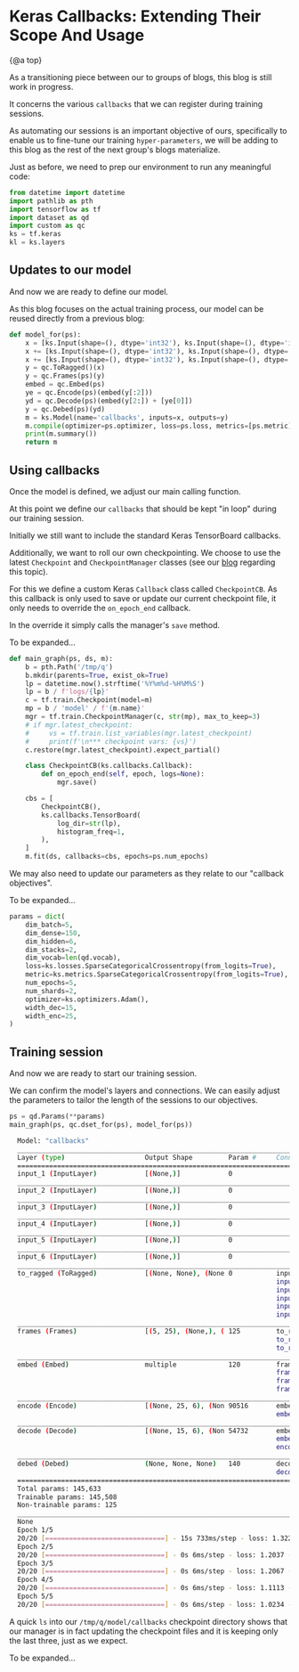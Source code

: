 # Keras Callbacks: Extending Their Scope And Usage

{@a top}

As a transitioning piece between our to groups of blogs, this blog is still work in progress.

It concerns the various `callbacks` that we can register during training sessions.

As automating our sessions is an important objective of ours, specifically to enable us to fine-tune our training `hyper-parameters`, we will be adding to this blog as the rest of the next group's blogs materialize.

Just as before, we need to prep our environment to run any meaningful code:

```python
from datetime import datetime
import pathlib as pth
import tensorflow as tf
import dataset as qd
import custom as qc
ks = tf.keras
kl = ks.layers
```

## Updates to our model

And now we are ready to define our model.

As this blog focuses on the actual training process, our model can be reused directly from a previous blog:

```python
def model_for(ps):
    x = [ks.Input(shape=(), dtype='int32'), ks.Input(shape=(), dtype='int64')]
    x += [ks.Input(shape=(), dtype='int32'), ks.Input(shape=(), dtype='int64')]
    x += [ks.Input(shape=(), dtype='int32'), ks.Input(shape=(), dtype='int64')]
    y = qc.ToRagged()(x)
    y = qc.Frames(ps)(y)
    embed = qc.Embed(ps)
    ye = qc.Encode(ps)(embed(y[:2]))
    yd = qc.Decode(ps)(embed(y[2:]) + [ye[0]])
    y = qc.Debed(ps)(yd)
    m = ks.Model(name='callbacks', inputs=x, outputs=y)
    m.compile(optimizer=ps.optimizer, loss=ps.loss, metrics=[ps.metric])
    print(m.summary())
    return m
```

## Using callbacks

Once the model is defined, we adjust our main calling function.

At this point we define our `callbacks` that should be kept "in loop" during our training session.

Initially we still want to include the standard Keras TensorBoard callbacks.

Additionally, we want to roll our own checkpointing. We choose to use the latest `Checkpoint` and `CheckpointManager` classes (see our [blog](technology/trackable) regarding this topic).

For this we define a custom Keras `Callback` class called `CheckpointCB`. As this callback is only used to save or update our current checkpoint file, it only needs to override the `on_epoch_end` callback.

In the override it simply calls the manager's `save` method.  

To be expanded...

```python
def main_graph(ps, ds, m):
    b = pth.Path('/tmp/q')
    b.mkdir(parents=True, exist_ok=True)
    lp = datetime.now().strftime('%Y%m%d-%H%M%S')
    lp = b / f'logs/{lp}'
    c = tf.train.Checkpoint(model=m)
    mp = b / 'model' / f'{m.name}'
    mgr = tf.train.CheckpointManager(c, str(mp), max_to_keep=3)
    # if mgr.latest_checkpoint:
    #     vs = tf.train.list_variables(mgr.latest_checkpoint)
    #     print(f'\n*** checkpoint vars: {vs}')
    c.restore(mgr.latest_checkpoint).expect_partial()

    class CheckpointCB(ks.callbacks.Callback):
        def on_epoch_end(self, epoch, logs=None):
            mgr.save()

    cbs = [
        CheckpointCB(),
        ks.callbacks.TensorBoard(
            log_dir=str(lp),
            histogram_freq=1,
        ),
    ]
    m.fit(ds, callbacks=cbs, epochs=ps.num_epochs)
```

We may also need to update our parameters as they relate to our "callback objectives".

To be expanded...

```python
params = dict(
    dim_batch=5,
    dim_dense=150,
    dim_hidden=6,
    dim_stacks=2,
    dim_vocab=len(qd.vocab),
    loss=ks.losses.SparseCategoricalCrossentropy(from_logits=True),
    metric=ks.metrics.SparseCategoricalCrossentropy(from_logits=True),
    num_epochs=5,
    num_shards=2,
    optimizer=ks.optimizers.Adam(),
    width_dec=15,
    width_enc=25,
)
```

## Training session

And now we are ready to start our training session.

We can confirm the model's layers and connections. We can easily adjust the parameters to tailor the length of the sessions to our objectives.

```python
ps = qd.Params(**params)
main_graph(ps, qc.dset_for(ps), model_for(ps))
```

  ```sh
    Model: "callbacks"
    __________________________________________________________________________________________________
    Layer (type)                    Output Shape         Param #     Connected to
    ==================================================================================================
    input_1 (InputLayer)            [(None,)]            0
    __________________________________________________________________________________________________
    input_2 (InputLayer)            [(None,)]            0
    __________________________________________________________________________________________________
    input_3 (InputLayer)            [(None,)]            0
    __________________________________________________________________________________________________
    input_4 (InputLayer)            [(None,)]            0
    __________________________________________________________________________________________________
    input_5 (InputLayer)            [(None,)]            0
    __________________________________________________________________________________________________
    input_6 (InputLayer)            [(None,)]            0
    __________________________________________________________________________________________________
    to_ragged (ToRagged)            [(None, None), (None 0           input_1[0][0]
                                                                     input_2[0][0]
                                                                     input_3[0][0]
                                                                     input_4[0][0]
                                                                     input_5[0][0]
                                                                     input_6[0][0]
    __________________________________________________________________________________________________
    frames (Frames)                 [(5, 25), (None,), ( 125         to_ragged[0][0]
                                                                     to_ragged[0][1]
                                                                     to_ragged[0][2]
    __________________________________________________________________________________________________
    embed (Embed)                   multiple             120         frames[0][0]
                                                                     frames[0][1]
                                                                     frames[0][2]
                                                                     frames[0][3]
    __________________________________________________________________________________________________
    encode (Encode)                 [(None, 25, 6), (Non 90516       embed[0][0]
                                                                     embed[0][1]
    __________________________________________________________________________________________________
    decode (Decode)                 [(None, 15, 6), (Non 54732       embed[1][0]
                                                                     embed[1][1]
                                                                     encode[0][0]
    __________________________________________________________________________________________________
    debed (Debed)                   (None, None, None)   140         decode[0][0]
                                                                     decode[0][1]
    ==================================================================================================
    Total params: 145,633
    Trainable params: 145,508
    Non-trainable params: 125
    __________________________________________________________________________________________________
    None
    Epoch 1/5
    20/20 [==============================] - 15s 733ms/step - loss: 1.3225 - sparse_categorical_crossentropy: 1.3311
    Epoch 2/5
    20/20 [==============================] - 0s 6ms/step - loss: 1.2037 - sparse_categorical_crossentropy: 1.2163
    Epoch 3/5
    20/20 [==============================] - 0s 6ms/step - loss: 1.2067 - sparse_categorical_crossentropy: 1.2187
    Epoch 4/5
    20/20 [==============================] - 0s 6ms/step - loss: 1.1113 - sparse_categorical_crossentropy: 1.1200
    Epoch 5/5
    20/20 [==============================] - 0s 6ms/step - loss: 1.0234 - sparse_categorical_crossentropy: 1.0336
  ```

A quick `ls` into our `/tmp/q/model/callbacks` checkpoint directory shows that our manager is in fact updating the checkpoint files and it is keeping only the last three, just as we expect.

To be expanded...
